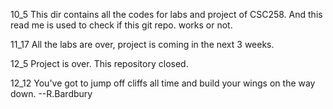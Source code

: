 10_5
This dir contains all the codes for labs and project of CSC258. 
And this read me is used to check if this git repo. works or not. 

11_17 
All the labs are over, project is coming in the next 3 weeks.

12_5
Project is over. This repository closed.

12_12
You've got to jump off cliffs all time and build your wings on the way down. --R.Bardbury
